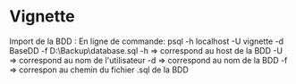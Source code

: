 # Vignette

Import de la BDD :
En ligne de commande: psql -h localhost -U vignette -d BaseDD -f D:\Backup\database.sql
-h => correspond au host de la BDD
-U => correspond au nom de l'utilisateur
-d => correspond au nom de la BDD
-f => correspon au chemin du fichier .sql de la BDD
